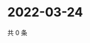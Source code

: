 # 2022-03-24

共 0 条

<!-- BEGIN WEIBO -->
<!-- 最后更新时间 Thu Mar 24 2022 12:16:41 GMT+0800 (China Standard Time) -->

<!-- END WEIBO -->
